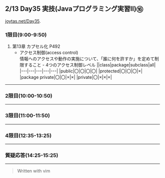 ## 2/13 Day35 実技(Javaプログラミング実習Ⅱ)⑯
[joytas.net/Day35]().
### 1限目(9:00-9:50)
1. 第13章 カプセル化 P492
	- アクセス制御(access control)  
		情報へのアクセスや動作の実施について、「誰に何を許すか」を定めて制限すること	- 4つのアクセス制御レベル
	||class|package|subclass|all|
	|---|---|---|---|---|
	|public|〇|〇|〇|〇|
	|protected|〇|〇|〇|×|
	|package private|〇|〇|×|×|
	|private|〇|×|×|×|
---
### 2限目(10:00-10:50)
---
### 3限目(11:00-11:50)
---
### 4限目(12:35-13:25)
---
### 質疑応答(14:25-15:25)
---
> Written with vim
